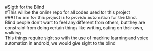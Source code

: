 #Sigth for the Blind</br>#This will be the online repo for all codes used for this project</br>###The aim for this project is to provide automation for the blind.</br> Blind people don't want to feel any different from others, but they are constraint from doing certain things like writing, eating on their own, walking.</br>This things require sight so with the use of machine learning and voice automation in android, we would give sight to the blind
